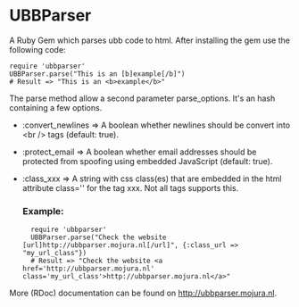UBBParser
=========

A Ruby Gem which parses ubb code to html. After installing the gem use the following code:

    require 'ubbparser'
    UBBParser.parse("This is an [b]example[/b]")
    # Result => "This is an <b>example</b>"
    

The parse method allow a second parameter parse_options. It's an hash containing a few options.
- :convert_newlines   => A boolean whether newlines should be convert into \<br /> tags (default: true).
- :protect_email      => A boolean whether email addresses should be protected from spoofing using embedded JavaScript (default: true).
- :class_xxx          => A string with css class(es) that are embedded in the html attribute class='' for the tag xxx. Not all tags supports this.

    ### Example:
    
        require 'ubbparser'
        UBBParser.parse("Check the website [url]http://ubbparser.mojura.nl[/url]", {:class_url => "my_url_class"})
        # Result => "Check the website <a href='http://ubbparser.mojura.nl' class='my_url_class'>http://ubbparser.mojura.nl</a>"

More (RDoc) documentation can be found on http://ubbparser.mojura.nl.
